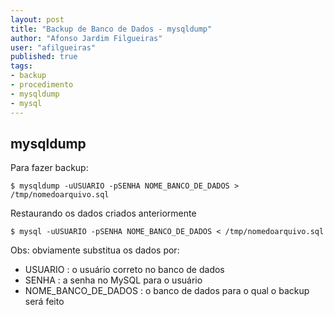 ```yaml
---
layout: post
title: "Backup de Banco de Dados - mysqldump"
author: "Afonso Jardim Filgueiras"
user: "afilgueiras"
published: true 
tags:
- backup
- procedimento
- mysqldump
- mysql
---
```


## mysqldump

Para fazer backup:

	$ mysqldump -uUSUARIO -pSENHA NOME_BANCO_DE_DADOS > /tmp/nomedoarquivo.sql

Restaurando os dados criados anteriormente

	$ mysql -uUSUARIO -pSENHA NOME_BANCO_DE_DADOS < /tmp/nomedoarquivo.sql

Obs: obviamente substitua os dados por:

* USUARIO : o usuário correto no banco de dados
* SENHA : a senha no MySQL para o usuário
* NOME_BANCO_DE_DADOS : o banco de dados para o qual o backup será feito 

